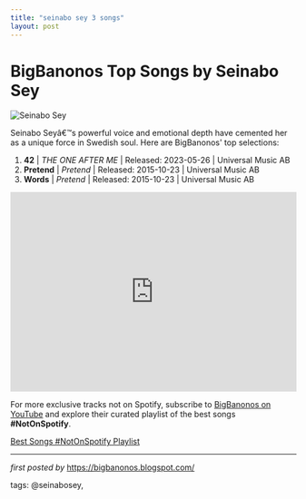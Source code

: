 ```yaml
---
title: "seinabo sey 3 songs"
layout: post
---
```

<h1>BigBanonos Top Songs by Seinabo Sey</h1>
<img alt="Seinabo Sey" src="https://media.npr.org/assets/img/2015/07/29/seinabosey-fotomikaeldahl_wide-531323ac4c58f35ffba9019ff3c765d95658a444.jpg?s=1100&c=85&f=jpeg" /> <p>Seinabo Seyâ€™s powerful voice and emotional depth have cemented her as a unique force in Swedish soul. Here are BigBanonos' top selections:</p> <ol> <li><strong>42</strong> | <em>THE ONE AFTER ME</em> | Released: 2023-05-26 | Universal Music AB</li> <li><strong>Pretend</strong> | <em>Pretend</em> | Released: 2015-10-23 | Universal Music AB</li> <li><strong>Words</strong> | <em>Pretend</em> | Released: 2015-10-23 | Universal Music AB</li>
</ol> <div> <iframe allow="autoplay; clipboard-write; encrypted-media; fullscreen; picture-in-picture" frameborder="0" height="352" loading="lazy" src="https://open.spotify.com/embed/playlist/2vs5a4YDwTOLCsOXrCPEkm?utm_source=generator" width="100%"></iframe>
</div>


<!--Subscribe and Playlist Links-->
<div>
    <p>For more exclusive tracks not on Spotify, subscribe to <a href="https://www.youtube.com/@BigBanonos" target="_blank">BigBanonos on YouTube</a> and explore their curated playlist of the best songs <strong>#NotOnSpotify</strong>.</p>
    <p><a href="https://www.youtube.com/playlist?list=PLtuNtuTatqI0kFahUCbtbfenC_ET5O_tr" target="_blank">Best Songs #NotOnSpotify Playlist<br /></a></p></div>

<hr />

<p><em>first posted by</em> <a href="https://bigbanonos.blogspot.com/" rel="noopener" target="_new">https://bigbanonos.blogspot.com/</a></p>

<p>tags: @seinabosey,</p>
